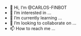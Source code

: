 - 👋 Hi, I’m @CARLOS-FINBOT
- 👀 I’m interested in ...
- 🌱 I’m currently learning ...
- 💞️ I’m looking to collaborate on ...
- 📫 How to reach me ...

<!---
CARLOS-FINBOT/CARLOS-FINBOT is a ✨ special ✨ repository because its `README.md` (this file) appears on your GitHub profile.
You can click the Preview link to take a look at your changes.
--->
